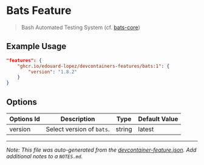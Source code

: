 
# Bats Feature

> Bash Automated Testing System (cf. [bats-core][repo])

## Example Usage

```json
"features": {
    "ghcr.io/edouard-lopez/devcontainers-features/bats:1": {
        "version": "1.8.2"
    }
}
```

## Options

| Options Id | Description | Type | Default Value |
|-----|-----|-----|-----|
| version | Select version of `bats`. | string | latest |

---

_Note: This file was auto-generated from the [devcontainer-feature.json](https://github.com/devcontainers/feature-starter/blob/main/src/hello/devcontainer-feature.json).  Add additional notes to a `NOTES.md`._

[repo]: https://github.com/bats-core/bats-core
